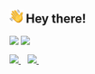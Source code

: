 ## <img src="./images/hi.svg" alt="hi" width="24px"> Hey there!
<!---
## About me
<td><img src="./images/Snap.png" width="700px"></td>
-->
<!-- <img align=top src="https://github-readme-stats.vercel.app/api?username=alessandrogelmi&theme=dark&count_private=true&show_icons=true&hide_border=true" /> -->
<!-- <img src="https://activity-graph.herokuapp.com/graph?username=alessandrogelmi&theme=github&bg_color=151515&hide_border=true" /> -->
![](https://github.com/alessandrogelmi/github-stats/blob/master/generated/overview.svg)
![](https://github.com/alessandrogelmi/github-stats/blob/master/generated/languages.svg)

<!--
## My main project
<a href="https://github.com/alessandrogelmi/Covid19-Italy-Data">
  <img align="center" src="https://github-readme-stats-anuraghazra1.vercel.app/api/pin/?username=alessandrogelmi&repo=Covid19-Italy-Data&theme=dark&hide_border=true" />
</a>
-->


<p>
  
  <a href="https://www.linkedin.com/in/alessandro-gelmi/">
    <img src="https://img.shields.io/badge/linkedin-%230077B5.svg?&style=for-the-badge&logo=linkedin&logoColor=white" />
  </a>&nbsp;&nbsp;
  <a href="mailto:ale.gelmi2@gmail.com">
    <img src="https://img.shields.io/badge/Gmail-D14836?style=for-the-badge&logo=gmail&logoColor=white" />        
  </a>&nbsp;&nbsp;
  
</p>
